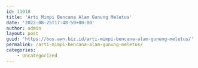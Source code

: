 ```yaml
---
id: 11018
title: 'Arti Mimpi Bencana Alam Gunung Meletus'
date: '2022-08-25T17:48:59+00:00'
author: admin
layout: post
guid: 'https://bos.awn.biz.id/arti-mimpi-bencana-alam-gunung-meletus/'
permalink: /arti-mimpi-bencana-alam-gunung-meletus/
categories:
    - Uncategorized
---
```


